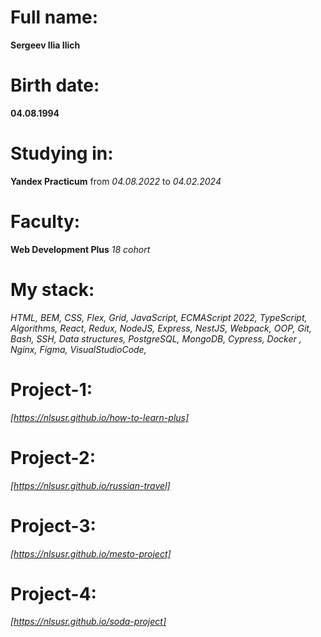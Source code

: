 # Full name: 
**Sergeev Ilia Ilich**

# Birth date: 
**04.08.1994**

# Studying in: 
**Yandex Practicum** from *04.08.2022* to *04.02.2024*

# Faculty:
**Web Development Plus** *18 cohort*

# My stack: 
*HTML, BEM,
CSS, Flex, Grid,
JavaScript, ECMAScript 2022, TypeScript, Algorithms, React, Redux, NodeJS, Express, NestJS, Webpack, OOP,
Git, Bash, SSH,
Data structures, PostgreSQL, MongoDB,
Cypress, Docker , Nginx, Figma, VisualStudioCode,*

# Project-1: 
*[https://nlsusr.github.io/how-to-learn-plus]*

# Project-2: 
*[https://nlsusr.github.io/russian-travel]*

# Project-3: 
*[https://nlsusr.github.io/mesto-project]*

# Project-4: 
*[https://nlsusr.github.io/soda-project]*
